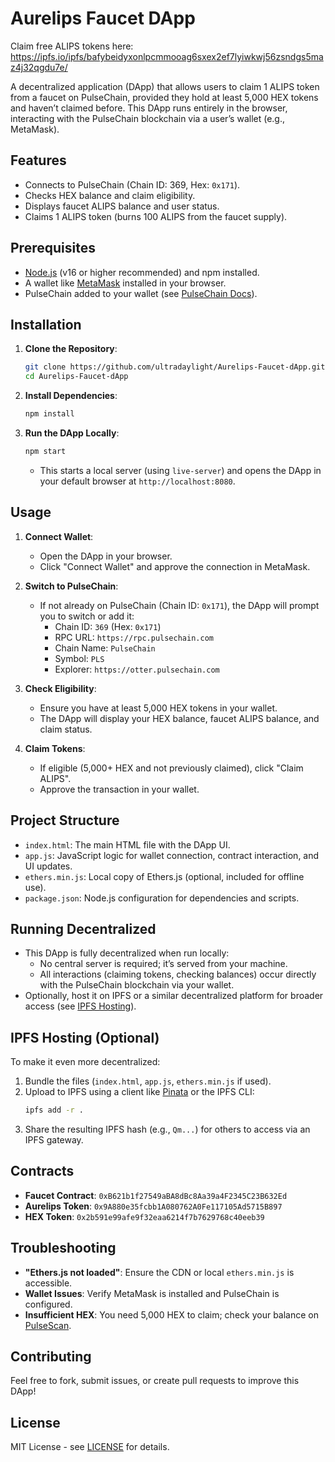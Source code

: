 # Aurelips Faucet DApp

Claim free ALIPS tokens here: https://ipfs.io/ipfs/bafybeidyxonlpcmmooag6sxex2ef7lyiwkwj56zsndgs5maz4j32qgdu7e/

A decentralized application (DApp) that allows users to claim 1 ALIPS token from a faucet on PulseChain, provided they hold at least 5,000 HEX tokens and haven’t claimed before. This DApp runs entirely in the browser, interacting with the PulseChain blockchain via a user’s wallet (e.g., MetaMask).

## Features
- Connects to PulseChain (Chain ID: 369, Hex: `0x171`).
- Checks HEX balance and claim eligibility.
- Displays faucet ALIPS balance and user status.
- Claims 1 ALIPS token (burns 100 ALIPS from the faucet supply).

## Prerequisites
- [Node.js](https://nodejs.org/) (v16 or higher recommended) and npm installed.
- A wallet like [MetaMask](https://metamask.io/) installed in your browser.
- PulseChain added to your wallet (see [PulseChain Docs](https://pulsechain.com/)).

## Installation
1. **Clone the Repository**:
   ```bash
   git clone https://github.com/ultradaylight/Aurelips-Faucet-dApp.git
   cd Aurelips-Faucet-dApp
   ```

2. **Install Dependencies**:
   ```bash
   npm install
   ```

3. **Run the DApp Locally**:
   ```bash
   npm start
   ```
   - This starts a local server (using `live-server`) and opens the DApp in your default browser at `http://localhost:8080`.

## Usage
1. **Connect Wallet**:
   - Open the DApp in your browser.
   - Click "Connect Wallet" and approve the connection in MetaMask.

2. **Switch to PulseChain**:
   - If not already on PulseChain (Chain ID: `0x171`), the DApp will prompt you to switch or add it:
     - Chain ID: `369` (Hex: `0x171`)
     - RPC URL: `https://rpc.pulsechain.com`
     - Chain Name: `PulseChain`
     - Symbol: `PLS`
     - Explorer: `https://otter.pulsechain.com`

3. **Check Eligibility**:
   - Ensure you have at least 5,000 HEX tokens in your wallet.
   - The DApp will display your HEX balance, faucet ALIPS balance, and claim status.

4. **Claim Tokens**:
   - If eligible (5,000+ HEX and not previously claimed), click "Claim ALIPS".
   - Approve the transaction in your wallet.

## Project Structure
- `index.html`: The main HTML file with the DApp UI.
- `app.js`: JavaScript logic for wallet connection, contract interaction, and UI updates.
- `ethers.min.js`: Local copy of Ethers.js (optional, included for offline use).
- `package.json`: Node.js configuration for dependencies and scripts.

## Running Decentralized
- This DApp is fully decentralized when run locally:
  - No central server is required; it’s served from your machine.
  - All interactions (claiming tokens, checking balances) occur directly with the PulseChain blockchain via your wallet.
- Optionally, host it on IPFS or a similar decentralized platform for broader access (see [IPFS Hosting](#ipfs-hosting)).

## IPFS Hosting (Optional)
To make it even more decentralized:
1. Bundle the files (`index.html`, `app.js`, `ethers.min.js` if used).
2. Upload to IPFS using a client like [Pinata](https://pinata.cloud/) or the IPFS CLI:
   ```bash
   ipfs add -r .
   ```
3. Share the resulting IPFS hash (e.g., `Qm...`) for others to access via an IPFS gateway.

## Contracts
- **Faucet Contract**: `0xB621b1f27549aBA8dBc8Aa39a4F2345C23B632Ed`
- **Aurelips Token**: `0x9A880e35fcbb1A080762A0Fe117105Ad5715B897`
- **HEX Token**: `0x2b591e99afe9f32eaa6214f7b7629768c40eeb39`

## Troubleshooting
- **"Ethers.js not loaded"**: Ensure the CDN or local `ethers.min.js` is accessible.
- **Wallet Issues**: Verify MetaMask is installed and PulseChain is configured.
- **Insufficient HEX**: You need 5,000 HEX to claim; check your balance on [PulseScan](https://scan.pulsechain.com).

## Contributing
Feel free to fork, submit issues, or create pull requests to improve this DApp!

## License
MIT License - see [LICENSE](LICENSE) for details.






